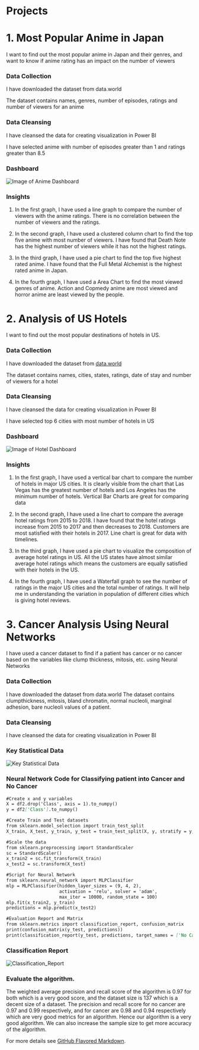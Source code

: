 # Projects

# 1. Most Popular Anime in Japan

I want to find out the most popular anime in Japan and their genres, and want to know if anime rating has an impact on the number of viewers

### Data Collection

I have downloaded the dataset from data.world

The dataset contains names, genres, number of episodes, ratings and number of viewers for an anime

### Data Cleansing

I have cleansed the data for creating visualization in Power BI

I have selected anime with number of episodes greater than 1 and ratings greater than 8.5

### Dashboard

![Image of Anime Dashboard](https://user-images.githubusercontent.com/88215400/127746305-0743fb4d-0a0a-4d1d-bd60-8a0aa6ff35ae.png)

### Insights

1. In the first graph, I have used a line graph to compare the number of viewers with the anime ratings. There is no correlation between the number of viewers and the ratings.

2. In the second graph, I have used a clustered column chart to find the top five anime with most number of viewers. I have found that Death Note has the highest number of viewers while it has not the highest ratings.

3. In the third graph, I have used a pie chart to find the top five highest rated anime. I have found that the Full Metal Alchemist is the highest rated anime in Japan.
 
4. In the fourth graph, I have used a Area Chart to find the most viewed genres of anime. Action and Copmedy anime are most viewed and horror anime are least viewed by the people.

# 2. Analysis of US Hotels 

I want to find out the most popular destinations of hotels in US.

### Data Collection

I have downloaded the dataset from [data.world](https://data.world/datafiniti/hotel-reviews)

The dataset contains names, cities, states, ratings, date of stay and number of viewers for a hotel

### Data Cleansing

I have cleansed the data for creating visualization in Power BI

I have selected top 6 cities with most number of hotels in US

### Dashboard

![Image of Hotel Dashboard](https://user-images.githubusercontent.com/88215400/127747552-cb938089-142f-4ec4-95da-fa1d85aa53e4.png)

### Insights

1. In the first graph, I have used a vertical bar chart to compare the number of hotels in major US cities. It is clearly visible from the chart that Las Vegas has the greatest number of hotels and Los Angeles has the minimum number of hotels. Vertical Bar Charts are great for comparing data

2. In the second graph, I have used a line chart to compare the average hotel ratings from 2015 to 2018. I have found that the hotel ratings increase from 2015 to 2017 and then decreases to 2018. Customers are most satisfied with their hotels in 2017. Line chart is great for data with timelines.

3. In the third graph, I have used a pie chart to visualize the composition of average hotel ratings in US. All the US states have almost similar average hotel ratings which means the customers are equally satisfied with their hotels in the US.

4. In the fourth graph, I have used a Waterfall graph to see the number of ratings in the major US cities and the total number of ratings. It will help me in understanding the variation in population of different cities which is giving hotel reviews.

# 3. Cancer Analysis Using Neural Networks

I have used a cancer dataset to find if a patient has cancer or no cancer based on the variables like clump thickness, mitosis, etc. using Neural Networks 

### Data Collection 

I have downloaded the dataset from data.world The dataset contains clumpthickness, mitosis, bland chromatin, normal nucleoli, marginal adhesion, bare nucleoli values of a patient. 

### Data Cleansing 

I have cleansed the data for creating visualization in Power BI

### Key Statistical Data

![Key Statistical Data](https://user-images.githubusercontent.com/88215400/127748005-6ed89cba-ddb0-417e-b788-4cefda42c8a7.png)

### Neural Network Code for Classifying patient into Cancer and No Cancer

```markdown
#Create x and y variables
X = df2.drop('Class', axis = 1).to_numpy()
y = df2['Class'].to_numpy()

#Create Train and Test datasets
from sklearn.model_selection import train_test_split  
X_train, X_test, y_train, y_test = train_test_split(X, y, stratify = y, test_size = 0.20, random_state = 100)

#Scale the data
from sklearn.preprocessing import StandardScaler  
sc = StandardScaler()  
x_train2 = sc.fit_transform(X_train)
x_test2 = sc.transform(X_test)

#Script for Neural Network
from sklearn.neural_network import MLPClassifier  
mlp = MLPClassifier(hidden_layer_sizes = (9, 4, 2),
                    activation = 'relu', solver = 'adam',
                    max_iter = 10000, random_state = 100)  
mlp.fit(x_train2, y_train) 
predictions = mlp.predict(x_test2) 

#Evaluation Report and Matrix
from sklearn.metrics import classification_report, confusion_matrix
print(confusion_matrix(y_test, predictions))  
print(classification_report(y_test, predictions, target_names = ['No Cancer', 'Cancer'])) 
```

### Classification Report

![Classification_Report](https://user-images.githubusercontent.com/88215400/127748212-35172c4b-d51b-4ffa-9322-f962eafb026f.png)

### Evaluate the algorithm.
The weighted average precision and recall score of the algorithm is 0.97 for both which is a very good score, and the dataset size is 137 which is a decent size of a dataset. The precision and recall score for no cancer are 0.97 and 0.99 respectively, and for cancer are 0.98 and 0.94 respectively which are very good metrics for an algorithm.
Hence our algorithm is a very good algorithm. We can also increase the sample size to get more accuracy of the algorithm.


For more details see [GitHub Flavored Markdown](https://guides.github.com/features/mastering-markdown/).

